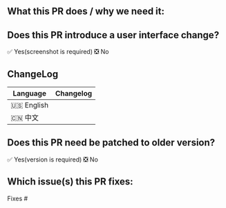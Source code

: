 ## What this PR does / why we need it:


## Does this PR introduce a user interface change?
<!--
Delete the unchosen one
-->
✅ Yes(screenshot is required)
❎ No


## ChangeLog
<!--
Describe the specific changes from the user's perspective, as well as possible Breaking Change and other risks.
-->

| Language | Changelog |
| --------- | ------------ |
| 🇺🇸 English |              |
| 🇨🇳 中文    |              |


## Does this PR need be patched to older version?
✅ Yes(version is required)
❎ No


## Which issue(s) this PR fixes:
<!--
*Automatically closes linked issue when PR is merged.
Usage: `Fixes #<issue number>`, or `Fixes (paste link of issue)`.
_If PR is about `failing-tests or flakes`, please post the related issues/tests in a comment and do not use `Fixes`_*
-->
Fixes #

